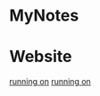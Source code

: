 # MyNotes

# Website 
[running on](https://www.xyccstudio.cn:8009/welcome/) 
<a href="https://www.xyccstudio.cn:8009/welcome/" target="_blank">running on</a>

